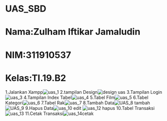 # UAS_SBD
# Nama:Zulham Iftikar Jamaludin
# NIM:311910537
# Kelas:TI.19.B2

1.Jalankan Xampp![uas_1](https://user-images.githubusercontent.com/81525166/126124551-c0df0209-5a00-4d79-9781-051e41229806.PNG)
2.tampilan Design![design uas](https://user-images.githubusercontent.com/81525166/126127131-883fdaf1-6ee7-4add-a049-29a33964bf6e.PNG)
3.Tampilan Login![uas_3](https://user-images.githubusercontent.com/81525166/126127235-87af8607-ea57-43bb-b9b8-cb46357fa6e6.PNG)
4.Tampilan Index Tabel![uas_4](https://user-images.githubusercontent.com/81525166/126127614-d73970da-cd8f-48b1-ae49-9dd900b19cbe.PNG)
5.Tabel Film![uas_5](https://user-images.githubusercontent.com/81525166/126127693-c58a5406-1648-48b4-880c-1c20b730700b.PNG)
6.Tabel Kategori![uas_6](https://user-images.githubusercontent.com/81525166/126127702-883480a6-51cc-45d6-8394-7415a6739d67.PNG)
7.Tabel Rak![uas_7](https://user-images.githubusercontent.com/81525166/126127705-6b536059-6cb1-4923-babe-40f7fc5b81f8.PNG)
8.Tambah Data![UAS_8 tambah](https://user-images.githubusercontent.com/81525166/126127707-6a60cdab-5c56-49a6-a8cb-0f86bd15df51.PNG)
![UAS_9](https://user-images.githubusercontent.com/81525166/126127714-61aa3e12-8534-4fd6-9faf-280ce77aa4dd.PNG)
9.Hapus Data![uas_10 edit](https://user-images.githubusercontent.com/81525166/126127723-662469ae-b05d-43d3-a536-a55816e05872.PNG)
![uas_12 hapus](https://user-images.githubusercontent.com/81525166/126127731-1a651089-8167-4403-bbe0-d887e251eb63.PNG)
10.Tabel Transaksi![uas_13](https://user-images.githubusercontent.com/81525166/126127733-8dff00e5-a6c0-43c9-b331-eb82e5bad837.PNG)
11.Cetak Transaksi![uas_14cetak](https://user-images.githubusercontent.com/81525166/126127737-64270eea-fe9f-4902-91e0-f73c252576c6.PNG)





